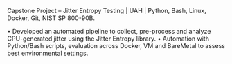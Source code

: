 Capstone Project – Jitter Entropy Testing | UAH | Python, Bash, Linux, Docker, Git, NIST SP 800-90B.

•	Developed an automated pipeline to collect, pre-process and analyze CPU-generated jitter using the Jitter Entropy library.
•	Automation with Python/Bash scripts, evaluation across Docker, VM and BareMetal to assess best environmental settings.
